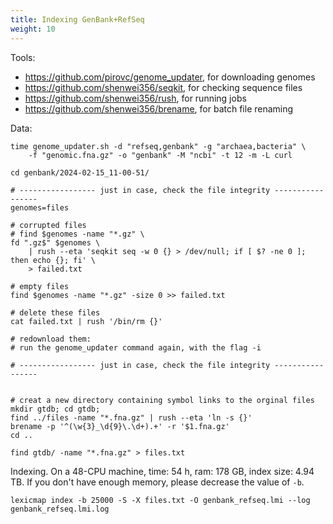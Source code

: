 ```yaml
---
title: Indexing GenBank+RefSeq
weight: 10
---
```


Tools:

- https://github.com/pirovc/genome_updater, for downloading genomes
- https://github.com/shenwei356/seqkit, for checking sequence files
- https://github.com/shenwei356/rush, for running jobs
- https://github.com/shenwei356/brename, for batch file renaming

Data:

    time genome_updater.sh -d "refseq,genbank" -g "archaea,bacteria" \
        -f "genomic.fna.gz" -o "genbank" -M "ncbi" -t 12 -m -L curl

    cd genbank/2024-02-15_11-00-51/

    # ----------------- just in case, check the file integrity -----------------
    genomes=files

    # corrupted files
    # find $genomes -name "*.gz" \
    fd ".gz$" $genomes \
        | rush --eta 'seqkit seq -w 0 {} > /dev/null; if [ $? -ne 0 ]; then echo {}; fi' \
        > failed.txt

    # empty files
    find $genomes -name "*.gz" -size 0 >> failed.txt

    # delete these files
    cat failed.txt | rush '/bin/rm {}'

    # redownload them:
    # run the genome_updater command again, with the flag -i

    # ----------------- just in case, check the file integrity -----------------


    # creat a new directory containing symbol links to the orginal files
    mkdir gtdb; cd gtdb;
    find ../files -name "*.fna.gz" | rush --eta 'ln -s {}'
    brename -p '^(\w{3}_\d{9}\.\d+).+' -r '$1.fna.gz'
    cd ..

    find gtdb/ -name "*.fna.gz" > files.txt

Indexing. On a 48-CPU machine, time: 54 h, ram: 178 GB, index size: 4.94 TB.
If you don't have enough memory, please decrease the value of `-b`.

    lexicmap index -b 25000 -S -X files.txt -O genbank_refseq.lmi --log genbank_refseq.lmi.log


